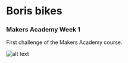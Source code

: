 # Boris bikes

### Makers Academy Week 1

First challenge of the Makers Academy course.

![alt text](http://www.londonlovesbusiness.com/Pictures/web/h/f/e/Boris-and-his-bike_622.jpg)

####
